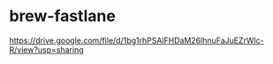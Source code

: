 # brew-fastlane

https://drive.google.com/file/d/1bg1rhPSAlFHDaM26lhnuFaJuEZrWlc-R/view?usp=sharing
